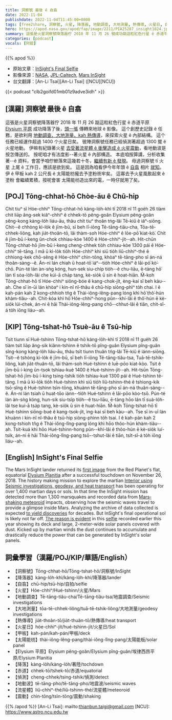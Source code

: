 ```yaml
---
title: 洞察號 最後 ê 自翕
date: 2022-11-04
publishdate: 2022-11-04T11:45:00+0800
tags: [free2share, 洞察號, 火星, 降落器, 地動調查, 大地測量, 熱傳導, 火星日, 自翕, 甲板, 太陽能枋, Elysium 平原, 降落, 赤道, 偵測, 地震波, 流星體]
hero: https://apod.nasa.gov/apod/fap/image/2211/PIA25287_insight1024.jpg
summary: 這張是火星洞察號降落器佇 2018 年 11 月 26 號成功踮這粒紅色行星 ê 赤道平原 Elysium 平原降落了後，頭一張傳轉來地球 ê 影像。
categories: [podcast]
vocals: [阿錕]
---
```


{{% apod %}}

- 原始文章：[InSight's Final Selfie](https://apod.nasa.gov/apod/ap221104.html)
- 影像來源：[NASA](https://www.nasa.gov), [JPL-Caltech](https://www.jpl.nasa.gov/), [Mars InSight](https://mars.nasa.gov/insight/)
- 台文翻譯：[An-Li Tsai][An-Li Tsai] ([NCU][NCU])

{{< podcast "clb2goifd01mb01z9adve3idh" >}}

## [漢羅] 洞察號 最後 ê 自翕
這張是火星洞察號降落器佇 2018 年 11 月 26 踮這粒紅色行星 ê 赤道平原 [Elysium 平原][Elysium Planitia] 成功降落了後，[頭一張][first image] 傳轉來地球 ê 影像。
這个創歷史記錄 ê 任務，是欲利用 [地動調查、大地測量、kah 熱傳導][Interior using Seismic investigations, geodesy, and heat transport]，來探索火星 ê 內部結構。
這个任務已經運作超過 1400 个火星日矣。
彼陣洞察號任務已經偵測著超過 1300 擺 ê 火星地動。
伊嘛有紀錄著火星 [去受著流星體 ê 衝擊造成 ê 火星震動][Mars-shaking meteoroid]，看地動波是按怎傳送的。
按呢咱才有法度影--著火星 ê 內部構造。
本底咱按算講，分析收集著--ê 資料，會當予咱佇紲落來這幾若十冬，[繼續有新 ê 發現][to yield discoveries]。
毋過洞察號 tī 火星 上尾 ê 工作日，應該是欲到矣。
這是因為咱看伊今年年頭 ê [自翕][selfie] 相片 [就知][The reason is evident]。
伊 ê 甲板 kah 2 公尺長 ê 太陽能枋攏去予塗粉崁牢矣。
這寡去予火星風歕起來 ê 塗粉 會繼續累積，按呢會害 太陽能枋造出來的電，一時仔就用了矣。

## [POJ] Tōng-chhat-hō Chòe-āu ê Chū-hip
Chit tiuⁿ sī Hóe-chhiⁿ Tōng-chhat-hō kàng-lo̍h-khì tī 2018 nî 11 goe̍h 26 tiàm chit lia̍p âng-sek kiâⁿ-chhiⁿ ê chhek-tō pêng-goân Elysium pêng-goân sêng-kong kàng-lo̍h liáu-āu, thâu chi̍t tiuⁿ thoân tńg-lâi Tē-kiû ê iáⁿ-siōng.
Chit--ê chhòng kì-lo̍k ê jīm-bū, sī beh lī-iōng Tē-tāng-tiâu-cha, Tōa-tē-chhek-liông, kah jia̍t-thoân-tō, lâi thàm-soh Hóe-chhiⁿ ê lōe-pō͘ kiat-kò͘.
Chit ê jīm-bū í-keng ūn-chok chhiau-kòe 1400 ê Hóe-chhiⁿ-ji̍t--ah.
Hit-chūn Tōng-chhat-hō jīm-bū í-keng cheng-chhek tio̍h chhiau-kòe 1300 pái ê Hóe-chhiⁿ tē-tāng.
I mā ū kì-lo̍k tio̍h Hóe-chhiⁿ khì siū tio̍h liû-chhiⁿ-thé ê chhiong-kek chō-sêng ê Hóe-chhiⁿ chìn-tōng, khòaⁿ tē-tāng-pho sī án-ná thoân-sàng--ê.
Án-ni lán chiah ū hoat-tō͘ iáⁿ--tio̍h Hóe-chhiⁿ ê lāi-pō͘ kò͘-chō.
Pún-té lán àn-sǹg kóng, hun-sek siu-chi̍p tio̍h--ê chu-liāu, ē-tàng hō͘ lán tī sòa-lo̍h-lâi che kúi-ā cha̍p tang, kè-sio̍k ū sin ê hoat-hiān.
M̄-koh Tōng-chhat-hō tī Hóe-chhiⁿ siōng-bóe ê kang-chok-ji̍t, èng-kai sī beh kàu--ah.
Che sī in-ūi lán khòaⁿ i kin-nî nî-thâu ê chū-hip siòng-phìⁿ to̍h chai.
I ê kah-pán kah 2 kong-chhioh tn̂g ê Thài-iông-lêng-pang lóng khì hō͘ thô͘-hún khàm-tiâu--ah.
Chit-kóa khì hō͘ Hóe-chhiⁿ-hong pûn--khí-lâi ê thô͘-hún ē kè-sio̍k lúi-chek, án-ni ē hāi Thài-iông-lêng-pang chō--chhut-lâi ê tiān, chi̍t-sî-á to̍h iōng liáu--ah.

## [KIP] Tōng-tshat-hō Tsuè-āu ê Tsū-hip
Tsit tiunn sī Hué-tshinn Tōng-tshat-hō kàng-lo̍h-khì tī 2018 nî 11 gue̍h 26 tiàm tsit lia̍p âng-sik kiânn-tshinn ê tshik-tō pîng-guân Elysium pîng-guân sîng-kong kàng-lo̍h liáu-āu, thâu tsi̍t tiunn thuân tńg-lâi Tē-kiû ê iánn-siōng.
Tsit--ê tshòng kì-lo̍k ê jīm-bū, sī beh lī-iōng Tē-tāng-tiâu-tsa, Tuā-tē-tshik-liông, kah jia̍t-thuân-tō, lâi thàm-soh Hué-tshinn ê luē-pōo kiat-kòo.
Tsit ê jīm-bū í-king ūn-tsok tshiau-kuè 1400 ê Hué-tshinn-ji̍t--ah.
Hit-tsūn Tōng-tshat-hō jīm-bū í-king tsing-tshik tio̍h tshiau-kuè 1300 pái ê Hué-tshinn tē-tāng.
I mā ū kì-lo̍k tio̍h Hué-tshinn khì siū tio̍h liû-tshinn-thé ê tshiong-kik tsō-sîng ê Hué-tshinn tsìn-tōng, khuànn tē-tāng-pho sī án-ná thuân-sàng--ê.
Án-ni lán tsiah ū huat-tōo iánn--tio̍h Hué-tshinn ê lāi-pōo kòo-tsō.
Pún-té lán àn-sǹg kóng, hun-sik siu-tsi̍p tio̍h--ê tsu-liāu, ē-tàng hōo lán tī suà-lo̍h-lâi tse kuí-ā tsa̍p tang, kè-sio̍k ū sin ê huat-hiān.
M̄-koh Tōng-tshat-hō tī Hué-tshinn siōng-bué ê kang-tsok-ji̍t, ìng-kai sī beh kàu--ah.
Tse sī in-uī lán khuànn i kin-nî nî-thâu ê tsū-hip siòng-phìnn to̍h tsai.
I ê kah-pán kah 2 kong-tshioh tn̂g ê Thài-iông-lîng-pang lóng khì hōo thôo-hún khàm-tiâu--ah.
Tsit-kuá khì hōo Hué-tshinn-hong pûn--khí-lâi ê thôo-hún ē kè-sio̍k luí-tsik, án-ni ē hāi Thài-iông-lîng-pang tsō--tshut-lâi ê tiān, tsi̍t-sî-á to̍h iōng liáu--ah.

## [English] InSight's Final Selfie
The Mars InSight lander returned its [first image][first image] from the Red Planet's flat, equatorial [Elysium Planitia][Elysium Planitia] after a successful touchdown on November 26, 2018.
The history making mission to explore the martian [Interior using Seismic investigations, geodesy, and heat transport][Interior using Seismic investigations, geodesy, and heat transport] has been operating for over 1,400 martian days or sols.
In that time the InSight mission has detected more than 1,300 marsquakes and recorded data from [Mars-shaking meteoroid][Mars-shaking meteoroid] impacts, observing how the seismic waves travel to provide a glimpse inside Mars.
Analyzing the archive of data collected is expected [to yield discoveries][to yield discoveries] for decades.
But InSight's final operational sol is likely not far off.
[The reason is evident][The reason is evident] in this [selfie][selfie] recorded earlier this year showing its deck and large, 2-meter-wide solar panels covered with dust.
Kicked up by martian winds the dust continues to accumulate and drastically reduce the power that can be generated by InSight's solar panels.


## 詞彙學習（漢羅/POJ/KIP/華語/English）
- 【洞察號】Tōng-chhat-hō/Tōng-tshat-hō/洞察號/InSight
- 【降落器】kàng-lo̍h-khì/kàng-lo̍h-khì/降落器/lander
- 【自翕】chū-hip/tsū-hip/自拍/selfie
- 【火星】Hóe-chhiⁿ/Hué-tshinn/火星/Mars
- 【地動調查】Tē-tāng-tiâu-cha/Tē-tāng-tiâu-tsa/地震調查/Seismic investigations
- 【大地測量】tōa-tē-chhek-liông/tuā-tē-tshik-liông/大地測量/geodesy investigations
- 【熱傳導】jia̍t-thoân-tō/jia̍t-thuân-tō/熱傳導/heat transport
- 【火星日】hóe-chhiⁿ-ji̍t/hué-tshinn-ji̍t/火星日/Sol
- 【甲板】kah-pán/kah-pán/甲板/deck
- 【太陽能枋】thài-iông-lêng-pang/thài-iông-lîng-pang/太陽能板/solar panel
- 【Elysium 平原】Elysium pêng-goân/Elysium pîng-guân/埃律西昂平原/Elysium Planitia
- 【降落】kàng-lo̍h/kàng-lo̍h/著陸/tochdown
- 【赤道】chhek-tō/tshek-tō/赤道/equatorial
- 【偵測】cheng-chhek/tsing-tshik/偵測/detect
- 【地動波】tē-tāng-pho/tē-tāng-pho/地震波/seismic waves
- 【流星體】liû-chhiⁿ-thé/liû-tshinn-thé/流星體/meteoroid
- 【震動】chìn-tōng/tsìn-tōng/震動/shaking


{{% /apod %}}
[An-Li Tsai]: mailto:thianbun.taigi@gmail.com
[NCU]: https://www.astro.ncu.edu.tw

[copyright]: https://apod.nasa.gov/apod/fap/lib/about_apod.html#srapply
[License]: https://creativecommons.org/licenses/by/2.0/


[first image]:https://apod.nasa.gov/apod/ap181127.html
[Elysium Planitia]:https://mars.nasa.gov/insight/timeline/prelaunch/landing-site-selection/
[Interior using Seismic investigations, geodesy, and heat transport]:https://mars.nasa.gov/insight/
[Mars-shaking meteoroid]:https://www.nasa.gov/feature/jpl/nasa-s-insight-lander-detects-stunning-meteoroid-impact-on-mars
[to yield discoveries]:https://phys.org/news/2022-10-major-meteorite-impacts-interior-mars.html
[The reason is evident]:https://www.nasa.gov/feature/jpl/nasa-prepares-to-say-farewell-to-insight-spacecraft
[selfie]:https://photojournal.jpl.nasa.gov/catalog/PIA25287
